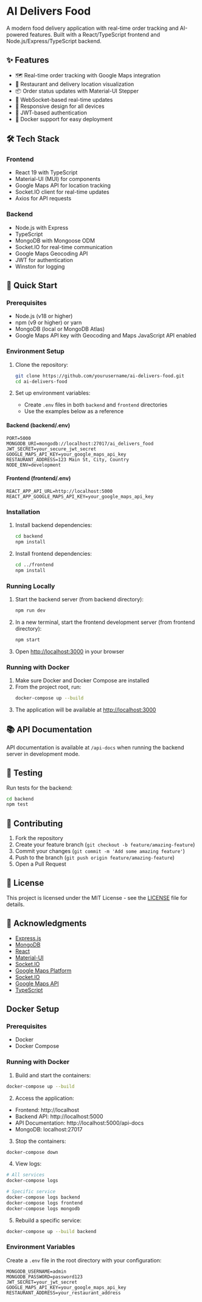 # AI Delivers Food

A modern food delivery application with real-time order tracking and AI-powered features. Built with a React/TypeScript frontend and Node.js/Express/TypeScript backend.

## ✨ Features

- 🗺️ Real-time order tracking with Google Maps integration
- 🏪 Restaurant and delivery location visualization
- 📦 Order status updates with Material-UI Stepper
- 🔌 WebSocket-based real-time updates
- 📱 Responsive design for all devices
- 🔐 JWT-based authentication
- 🐳 Docker support for easy deployment

## 🛠 Tech Stack

### Frontend
- React 19 with TypeScript
- Material-UI (MUI) for components
- Google Maps API for location tracking
- Socket.IO client for real-time updates
- Axios for API requests

### Backend
- Node.js with Express
- TypeScript
- MongoDB with Mongoose ODM
- Socket.IO for real-time communication
- Google Maps Geocoding API
- JWT for authentication
- Winston for logging

## 🚀 Quick Start

### Prerequisites

- Node.js (v18 or higher)
- npm (v9 or higher) or yarn
- MongoDB (local or MongoDB Atlas)
- Google Maps API key with Geocoding and Maps JavaScript API enabled

### Environment Setup

1. Clone the repository:
   ```bash
   git clone https://github.com/yourusername/ai-delivers-food.git
   cd ai-delivers-food
   ```

2. Set up environment variables:
   - Create `.env` files in both `backend` and `frontend` directories
   - Use the examples below as a reference

#### Backend (backend/.env)
```env
PORT=5000
MONGODB_URI=mongodb://localhost:27017/ai_delivers_food
JWT_SECRET=your_secure_jwt_secret
GOOGLE_MAPS_API_KEY=your_google_maps_api_key
RESTAURANT_ADDRESS=123 Main St, City, Country
NODE_ENV=development
```

#### Frontend (frontend/.env)
```env
REACT_APP_API_URL=http://localhost:5000
REACT_APP_GOOGLE_MAPS_API_KEY=your_google_maps_api_key
```

### Installation

1. Install backend dependencies:
   ```bash
   cd backend
   npm install
   ```

2. Install frontend dependencies:
   ```bash
   cd ../frontend
   npm install
   ```

### Running Locally

1. Start the backend server (from backend directory):
   ```bash
   npm run dev
   ```

2. In a new terminal, start the frontend development server (from frontend directory):
   ```bash
   npm start
   ```

3. Open [http://localhost:3000](http://localhost:3000) in your browser

### Running with Docker

1. Make sure Docker and Docker Compose are installed
2. From the project root, run:
   ```bash
   docker-compose up --build
   ```
3. The application will be available at [http://localhost:3000](http://localhost:3000)

## 📚 API Documentation

API documentation is available at `/api-docs` when running the backend server in development mode.

## 🧪 Testing

Run tests for the backend:
```bash
cd backend
npm test
```

## 🤝 Contributing

1. Fork the repository
2. Create your feature branch (`git checkout -b feature/amazing-feature`)
3. Commit your changes (`git commit -m 'Add some amazing feature'`)
4. Push to the branch (`git push origin feature/amazing-feature`)
5. Open a Pull Request

## 📄 License

This project is licensed under the MIT License - see the [LICENSE](LICENSE) file for details.

## 🙏 Acknowledgments

- [Express.js](https://expressjs.com/)
- [MongoDB](https://www.mongodb.com/)
- [React](https://reactjs.org/)
- [Material-UI](https://mui.com/)
- [Socket.IO](https://socket.io/)
- [Google Maps Platform](https://mapsplatform.google.com/)
- [Socket.IO](https://socket.io/)
- [Google Maps API](https://developers.google.com/maps)
- [TypeScript](https://www.typescriptlang.org/)

## Docker Setup

### Prerequisites
- Docker
- Docker Compose

### Running with Docker

1. Build and start the containers:
```bash
docker-compose up --build
```

2. Access the application:
- Frontend: http://localhost
- Backend API: http://localhost:5000
- API Documentation: http://localhost:5000/api-docs
- MongoDB: localhost:27017

3. Stop the containers:
```bash
docker-compose down
```

4. View logs:
```bash
# All services
docker-compose logs

# Specific service
docker-compose logs backend
docker-compose logs frontend
docker-compose logs mongodb
```

5. Rebuild a specific service:
```bash
docker-compose up --build backend
```

### Environment Variables
Create a `.env` file in the root directory with your configuration:
```
MONGODB_USERNAME=admin
MONGODB_PASSWORD=password123
JWT_SECRET=your_jwt_secret
GOOGLE_MAPS_API_KEY=your_google_maps_api_key
RESTAURANT_ADDRESS=your_restaurant_address
``` 